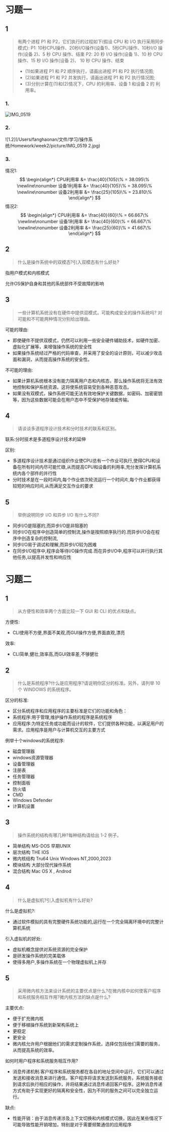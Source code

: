 # 习题一

## 1

>   有两个进程 P1 和 P2，它们执行的过程如下(假设 CPU 和 I/O 执行采用同步模式):
>   P1: 10秒CPU操作、20秒I/O操作(设备1)、5秒CPU操作、10秒I/O 操作(设备 2)、5 秒 CPU 操作、结束
>   P2: 20 秒 I/O 操作(设备 1)、10 秒 CPU 操作、15 秒 I/O 操作(设备 2)、 10 秒 CPU 操作、结束
>
>    + (1)如果进程 P1 和 P2 顺序执行，请画出进程 P1 和 P2 执行情况图; 
>   + (2)如果进程 P1 和 P2 并发执行，请画出进程 P1 和 P2 执行情况图;
>   + (3)分别计算在(1)和(2)情况下，CPU 的利用率、设备 1 和设备 2 的 利用率。

### 1.

![IMG_0519](/Users/fanghaonan/文件/学习/操作系统/Homework/week2/picture/IMG_0519.jpg)

### 2.

![1.2](/Users/fanghaonan/文件/学习/操作系统/Homework/week2/picture/IMG_0519 2.jpg)

### 3.

情况1:
$$
\begin{align*}
CPU利用率 &= \frac{40}{105}\% = 38.095\% \newline\nonumber
设备1利用率 &= \frac{40}{105}\% = 38.095\% \newline\nonumber
设备2利用率 &= \frac{25}{105}\% = 23.810\%
\end{align*}
$$
情况2:
$$
\begin{align*}
CPU利用率 &= \frac{40}{60}\% = 66.667\% \newline\nonumber
设备1利用率 &= \frac{40}{60}\% = 66.667\% \newline\nonumber
设备2利用率 &= \frac{25}{60}\% = 41.667\%
\end{align*}
$$


## 2

> 什么是操作系统中的双模态?引入双模态有什么好处?

指用户模式和内核模式

允许OS保护自身和其他的系统部件不受故障的影响



## 3

> 一些计算机系统没有在硬件中提供双模式，可能构成安全的操作系统吗? 对可能和不可能两种情况分别给出理由。

可能的理由:

+  即使硬件不提供双模式，仍然可以利用一些安全硬件辅助技术，如硬件加密、虚拟化扩展等，来增强操作系统的安全性
+ 如果操作系统经过严格的代码审查，并采用了安全的设计原则，可以减少攻击面和漏洞，从而提高操作系统的安全性。

不可能的理由:

+ 如果计算机系统根本没有能力隔离用户态和内核态，那么操作系统将无法有效地控制和保护系统资源。这将使系统容易受到各种恶意攻击。
+ 如果没有双模式，操作系统可能无法有效地保护关键数据，如密码、加密密钥等，因为这些数据可能会在用户态中不受保护地存储或传输。

## 4

> 请谈谈多道程序设计技术和分时技术的联系和区别。

联系:分时技术是多道程序设计技术的延伸

区别:

+ 多道程序设计技术是通过组织作业使CPU总有一个作业可执行,使得CPU和设备在所有时间内尽可能忙碌,从而提高CPU和设备的利用率,充分发挥计算机系统内各个部件的并行性
+ 分时技术是在一段时间内,每个作业依次轮流运行一个时间片,每个作业都获得较短的响应时间,从而满足交互作业的要求

## 5

> 举例说明同步 I/O 和异步 I/O 有什么不同?

+ 同步I/O是阻塞的,而异步I/O是非阻塞的
+ 同步I/O在程序中创造简单的控制流,操作是按照顺序执行的.而异步I/O会在程序中创造复杂的控制流,
+ 同步I/O易于调试和理解,而异步I/O较为困难
+ 在同步I/O程序中,程序会等待I/O操作完成.而在异步I/O中,程序可以并行执行其他任务,以提高并发性和响应性

# 习题二

## 1
> 从方便性和效率两个方面比较一下 GUI 和 CLI 的优点和缺点。

方便性:

+ CLI使用不方便,界面不美观,而GUI操作方便,界面直观,漂亮

效率:

+ CLI简单,健壮,效率高,而GUI效率差,不够健壮

## 2

>  什么是系统程序?什么是应用程序?请说明你区分的标准。另外，请列举 10 个 WINDOWS 的系统程序。

区分的标准:

+ 区分系统程序和应用程序的主要标准是它们的功能和角色：
+ 系统程序:用于管理,维护操作系统的程序是系统程序
+ 应用程序:为特定任务或功能而设计的软件，它们提供各种功能，以满足用户的需求。应用程序是用户与计算机交互的主要方式

例举十个windows的系统程序:

+ 磁盘管理器
+ windows资源管理器
+ 设备管理器
+ 注册表
+ 任务管理器
+ 控制面板
+ 防火墙
+ CMD
+ Windows Defender
+ 计算机设置

## 3

> 操作系统的结构有哪几种?每种结构请给出 1-2 例子。

+ 简单结构 MS-DOS 早期UNIX
+ 层次结构 THE IOS
+ 微内核结构 Tru64 Unix  Windows NT,2000,2023
+ 模块结构 大部分现代操作系统
+ 混合结构 Mac OS X , Androd

## 4

>  什么是虚拟机?引入虚拟机有什么好处?

什么是虚拟机?:

+ 通过软件模拟的具有完整硬件系统功能的,运行在一个完全隔离环境中的完整计算机系统

引入虚拟机的好处:

+ 虚拟机概念提供对系统资源的完全保护
+ 是研发操作系统的完美载体
+ 使得多用户,多操作系统在一个物理虚拟机上并存

## 5

>  采用微内核方法来设计系统的主要优点是什么?在微内核中如何使客户程序和系统服务相互作用?微内核方法的缺点是什么?

主要优点:

+ 便于扩充微内核
+ 便于移植操作系统到新架构系统上
+ 更稳定
+ 更安全
+ 微内核允许用户根据他们的需求定制操作系统，选择仅包括他们需要的服务，从而提高系统的效率。

如何时用户程序和系统服务相互作用?

+ 消息传递机制.客户程序和系统服务都在各自的地址空间中运行，它们可以通过发送和接收消息来进行通信。客户程序将请求发送到系统服务，系统服务接收到请求后执行相应的操作，并将结果通过消息传递回客户程序。这种消息传递方式有助于实现更好的隔离和安全性，因为不同的服务之间可以完全独立运行。

缺点:

+ 性能开销：由于消息传递涉及上下文切换和内核模式切换，因此在某些情况下可能导致性能开销增加，特别是对于需要频繁通信的应用程序

